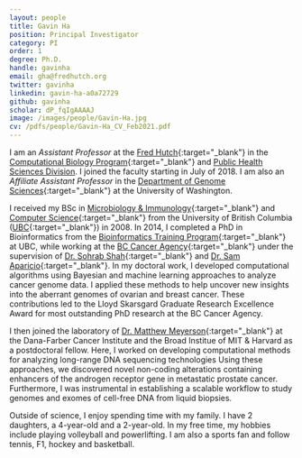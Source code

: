 ```yaml
---
layout: people
title: Gavin Ha
position: Principal Investigator
category: PI
order: 1
degree: Ph.D.
handle: gavinha
email: gha@fredhutch.org
twitter: gavinha
linkedin: gavin-ha-a0a72729
github: gavinha
scholar: dP_fqIgAAAAJ
image: /images/people/Gavin-Ha.jpg
cv: /pdfs/people/Gavin-Ha_CV_Feb2021.pdf
---
```


I am an *Assistant Professor* at the [Fred Hutch](http://www.fredhutch.org/){:target="_blank"} in the [Computational Biology Program](http://www.fredhutch.org/en/labs/phs/projects/herbold-computational-biology-program.html){:target="_blank"} and [Public Health Sciences Division](https://www.fredhutch.org/en/labs/phs.html). I joined the faculty starting in July of 2018. I am also an *Affiliate Assistant Professor* in the [Department of Genome Sciences](http://www.gs.washington.edu/){:target="_blank"} at the University of Washington.

I received my BSc in [Microbiology & Immunology](https://www.microbiology.ubc.ca/){:target="_blank"} and [Computer Science](https://www.cs.ubc.ca/){:target="_blank"} from the University of British Columbia ([UBC](https://www.ubc.ca/){:target="_blank"}) in 2008. In 2014, I completed a PhD in Bioinformatics from the [Bioinformatics Training Program](http://www.bioinformatics.ubc.ca/){:target="_blank"} at UBC, while working at the [BC Cancer Agency](http://www.bccrc.ca/){:target="_blank"} under the supervision of [Dr. Sohrab Shah](http://shahlab.ca/){:target="_blank"} and [Dr. Sam Aparicio](http://molonc.bccrc.ca/aparicio-lab/){:target="_blank"}. In my doctoral work, I developed computational algorithms using Bayesian and machine learning approaches to analyze cancer genome data. I applied these methods to help uncover new insights into the aberrant genomes of ovarian and breast cancer. These contributions led to the Lloyd Skarsgard Graduate Research Excellence Award for most outstanding PhD research at the BC Cancer Agency. 

I then joined the laboratory of [Dr. Matthew Meyerson](http://meyersonlab.dana-farber.org/){:target="_blank"} at the Dana-Farber Cancer Institute and the Broad Institue of MIT & Harvard as a postdoctoral fellow. Here, I worked on developing computational methods for analyzing long-range DNA sequencing technologies Using these approaches, we discovered novel non-coding alterations containing enhancers of the androgen receptor gene in metastatic prostate cancer. Furthermore, I was instrumental in establishing a scalable workflow to study genomes and exomes of cell-free DNA from liquid biopsies. 

Outside of science, I enjoy spending time with my family. I have 2 daughters, a 4-year-old and a 2-year-old. In my free time, my hobbies include playing volleyball and powerlifting. I am also a sports fan and follow tennis, F1, hockey and basketball.

